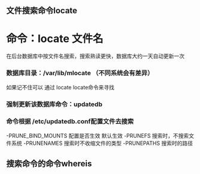 ## 文件搜索命令locate
# 命令：locate 文件名
在后台数据库中按文件名搜索，搜索熟读更快，数据库大约一天自动更新一次

### 数据库目录：/var/lib/mlocate （不同系统会有差异）
如果记不住可以 通过 locate locate命令来寻找

### 强制更新该数据库命令：updatedb

### 命令根据 /etc/updatedb.conf配置文件去搜索
-PRUNE_BIND_MOUNTS 配置是否生效  默认生效
-PRUNEFS 搜索时，不搜索文件系统
-PRUNENAMES 搜索时不收缩文件的类型
-PRUNEPATHS 搜索时的路径

## 搜索命令的命令whereis
